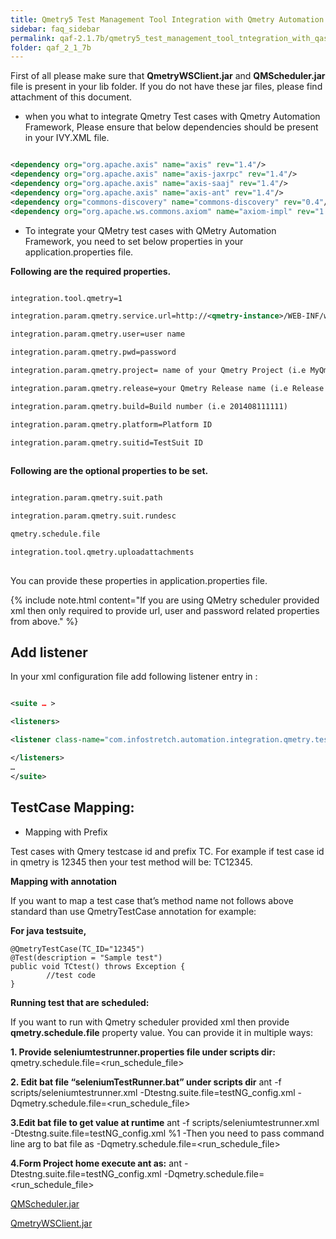 ```yaml
---
title: Qmetry5 Test Management Tool Integration with Qmetry Automation framework
sidebar: faq_sidebar
permalink: qaf-2.1.7b/qmetry5_test_management_tool_tntegration_with_qas.html
folder: qaf_2_1_7b
---
```


First of all please make sure that **QmetryWSClient.jar** and **QMScheduler.jar** file is present in your lib folder. If you do not have these jar files, please find attachment of this document.

 * when you what to integrate Qmetry Test cases with Qmetry Automation Framework, Please ensure that below dependencies should be present in your IVY.XML file.

```xml	

<dependency org="org.apache.axis" name="axis" rev="1.4"/>
<dependency org="org.apache.axis" name="axis-jaxrpc" rev="1.4"/>
<dependency org="org.apache.axis" name="axis-saaj" rev="1.4"/>    
<dependency org="org.apache.axis" name="axis-ant" rev="1.4"/>          
<dependency org="commons-discovery" name="commons-discovery" rev="0.4"/><dependency org="wsdl4j" name="wsdl4j" rev="1.6.2"/>
<dependency org="org.apache.ws.commons.axiom" name="axiom-impl" rev="1.2.7"/>

```

* To integrate your QMetry test cases with QMetry Automation Framework, you need to set below properties in your application.properties file.

**Following are the required properties.**

```xml

integration.tool.qmetry=1

integration.param.qmetry.service.url=http://<qmetry-instance>/WEB-INF/ws/service.php

integration.param.qmetry.user=user name

integration.param.qmetry.pwd=password

integration.param.qmetry.project= name of your Qmetry Project (i.e MyQmetryProject)

integration.param.qmetry.release=your Qmetry Release name (i.e Release 1.0.0-beta)

integration.param.qmetry.build=Build number (i.e 201408111111)

integration.param.qmetry.platform=Platform ID

integration.param.qmetry.suitid=TestSuit ID
		
```
**Following are the optional properties to be set.**

```xml

integration.param.qmetry.suit.path

integration.param.qmetry.suit.rundesc

qmetry.schedule.file

integration.tool.qmetry.uploadattachments
		
```		

You can provide these properties in application.properties file.

{% include note.html content="If you are using QMetry scheduler provided xml then only required to provide url, user and password related properties from above." %}

## Add listener

In your xml configuration file add following listener entry in :

```xml

<suite … >

<listeners>

<listener class-name="com.infostretch.automation.integration.qmetry.testnglistener.QmetrySchedulerFilter" />

</listeners>
…
</suite>

```

## TestCase Mapping:

* Mapping with Prefix

Test cases with Qmery testcase id and prefix TC. For example if test case id in qmetry is 12345 then your test method will be: TC12345.

**Mapping with annotation**

If you want to map a test case that’s method name not follows above standard than use QmetryTestCase annotation for example:

**For  java testsuite,**

```
@QmetryTestCase(TC_ID="12345")
@Test(description = "Sample test")
public void TCtest() throws Exception {
        //test code
}
```
      

**Running test that are scheduled:**

If you want to run with Qmetry scheduler provided xml then provide **qmetry.schedule.file** property value.
You can provide it in multiple ways:

**1. Provide seleniumtestrunner.properties file under scripts dir:**
    qmetry.schedule.file=<run_schedule_file>

**2. Edit bat file “seleniumTestRunner.bat” under scripts dir**
    ant -f scripts/seleniumtestrunner.xml -Dtestng.suite.file=testNG_config.xml -Dqmetry.schedule.file=<run_schedule_file>

**3.Edit bat file to get value at runtime**
    ant -f scripts/seleniumtestrunner.xml -Dtestng.suite.file=testNG_config.xml %1
    -Then you need to pass command line arg to bat file as
    -Dqmetry.schedule.file=<run_schedule_file>

**4.Form Project home execute ant as:**
    ant -Dtestng.suite.file=testNG_config.xml -Dqmetry.schedule.file=<run_schedule_file>
	
[QMScheduler.jar](https://infostretch.zendesk.com/hc/en-us/article_attachments/200390215/QMScheduler.jar)

[QmetryWSClient.jar](https://infostretch.zendesk.com/hc/en-us/article_attachments/200390225/QmetryWSClient.jar)
      



